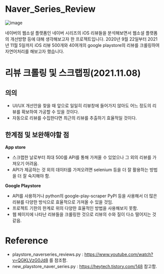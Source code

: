 # Naver_Series_Review
![image](https://user-images.githubusercontent.com/76740971/140657546-d710878b-2048-4bee-b956-fb4ef5601e85.png)

네이버의 웹소설 플랫폼인 네이버 시리즈의 iOS 리뷰들을 분석해보면서 웹소설 플랫폼의 개선방향 등에 대해 생각해보고자 한 프로젝트입니다.
2020년 9월 22일부터 2021년 11월 5일까지 iOS 리뷰 500개와 40여개의 google playstore의 리뷰를 크롤링하여 자연어처리를 해보고자 했습니다.

# 리뷰 크롤링 및 스크랩핑(2021.11.08)
## 의의
- UI/UX 개선안을 찾을 때 앞으로 일일히 리뷰창에 들어가지 않아도 어느 정도의 리뷰를 확보하여 가공할 수 있을 것이다.
- 자동으로 리뷰를 수집한다면 최근의 리뷰를 추출하기 효율적일 것이다.

##  한계점 및 보완해야할 점
**App store**
- 스크랩한 날로부터 최대 500를 API를 통해 가져올 수 있었으나 그 외의 리뷰를 가져오기 어려움.
- API가 제공하는 것 외의 데이터를 가져오려면 selenium 등을 더 잘 활용하는 방법을 더 잘 숙지해야 함.

**Google Playstore**
- API를 사용하거나 python의 google-play-scraper PyPI 등을 사용해서 더 많은 리뷰를 다양한 방식으로 효율적으로 가져올 수 있을 것임.
- 프로젝트 기한의 한계로 위의 다양한 효율적인 방법을 사용해보지 못함.
- 웹 페이지에 나타난 리뷰들을 크롤링한 것으로 리뷰의 수와 질이 다소 떨어지는 것 같음.

# Reference
- playstore_naverseries_reviews.py : https://www.youtube.com/watch?v=QGKLVzG0Jd8 를 참조함.
- new_playstore_naver_series.py : https://heytech.tistory.com/148 참고함.
